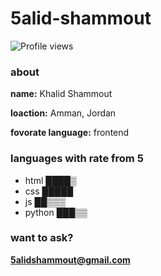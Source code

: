 # 5alid-shammout

![Profile views](https://gpvc.arturio.dev/5alid-shammout)

### about

**name:** Khalid Shammout

**loaction:** Amman, Jordan

**fovorate language:** frontend 

### languages with rate from 5
* html    ████▒
* css     █████
* js      ██▒▒▒
* python  ███▒▒

### want to ask?
**5alidshammout@gmail.com**
